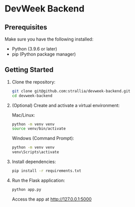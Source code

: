 # DevWeek Backend

## Prerequisites

Make sure you have the following installed:

- Python (3.9.6 or later)
- pip (Python package manager)

## Getting Started

1. Clone the repository:

    ```bash
    git clone git@github.com:strallia/devweek-backend.git
    cd devweek-backend
    ```

1. (Optional) Create and activate a virtual environment:

    Mac/Linux:

    ```bash 
    python -m venv venv
    source venv/bin/activate
    ```

    Windows (Command Prompt):

    ```bash
    python -m venv venv
    venv\Scripts\activate
    ```

1. Install dependencies:

    ```bash
    pip install -r requirements.txt
    ```

1. Run the Flask application:

    ```bash
    python app.py
    ```

    Access the app at http://127.0.0.1:5000

